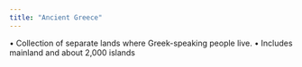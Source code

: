 ```yaml
---
title: "Ancient Greece"
---
```

&#8226; Collection of separate lands where Greek-speaking people live. &#8226; Includes mainland and about 2,000 islands

